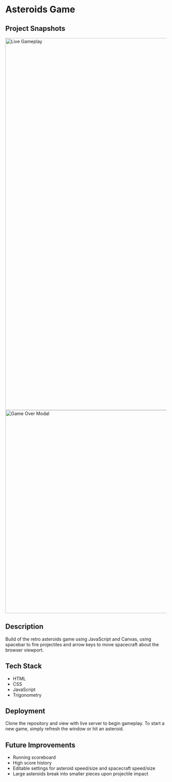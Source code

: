 # Asteroids Game

## Project Snapshots

<img width="1158" alt="Live Gameplay" src="https://github.com/user-attachments/assets/8d654940-9862-4ef5-aa46-57f0cb11abbf">

<img width="632" alt="Game Over Modal" src="https://github.com/user-attachments/assets/8fdefab2-d2d7-43af-9388-d45ab2100098">


## Description

Build of the retro asteroids game using JavaScript and Canvas, using spacebar to fire projectiles and arrow keys to move spacecraft about the browser viewport.

## Tech Stack

- HTML
- CSS
- JavaScript
- Trigonometry

## Deployment

Clone the repository and view with live server to begin gameplay. To start a new game, simply refresh the window or hit an asteroid.

## Future Improvements

- Running scoreboard
- High score history
- Editable settings for asteroid speed/size and spacecraft speed/size
- Large asteroids break into smaller pieces upon projectile impact
